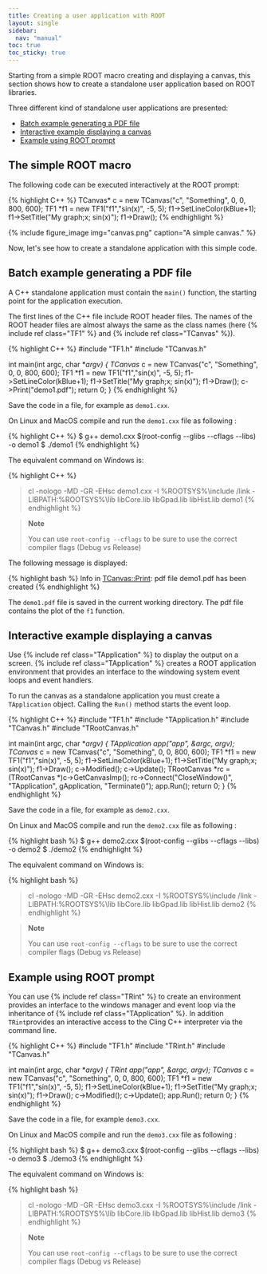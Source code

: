 ```yaml
---
title: Creating a user application with ROOT
layout: single
sidebar:
  nav: "manual"
toc: true
toc_sticky: true
---
```


Starting from a simple ROOT macro creating and displaying a canvas, this section shows how to
create a standalone user application based on ROOT libraries.

Three different kind of standalone user applications are presented:

- [Batch example generating a PDF file](#batch-example-generating-a-pdf-file)
- [Interactive example displaying a canvas](#interactive-example-displaying-a-canvas)
- [Example using ROOT prompt](#example-using-root-prompt)


## The simple ROOT macro

The following code can be executed interactively at the ROOT prompt:

{% highlight C++ %}
   TCanvas* c = new TCanvas("c", "Something", 0, 0, 800, 600);
   TF1 *f1 = new TF1("f1","sin(x)", -5, 5);
   f1->SetLineColor(kBlue+1);
   f1->SetTitle("My graph;x; sin(x)");
   f1->Draw();
{% endhighlight %}

{% include figure_image
   img="canvas.png"
   caption="A simple canvas."
%}

Now, let's see how to create a standalone application with this simple code.


## Batch example generating a PDF file

A C++ standalone application must contain the `main()` function, the starting point for the
application execution.

The first lines of the C++ file include ROOT header files. The names of the ROOT header
files are almost always the same as the class names (here {% include ref class="TF1" %} and {% include ref class="TCanvas" %}).

{% highlight C++ %}
#include "TF1.h"
#include "TCanvas.h"

int main(int argc, char **argv)
{
   TCanvas* c = new TCanvas("c", "Something", 0, 0, 800, 600);
   TF1 *f1 = new TF1("f1","sin(x)", -5, 5);
   f1->SetLineColor(kBlue+1);
   f1->SetTitle("My graph;x; sin(x)");
   f1->Draw();
   c->Print("demo1.pdf");
   return 0;
}
{% endhighlight %}

Save the code in a file, for example as `demo1.cxx`.

On Linux and MacOS compile and run the `demo1.cxx` file as following :

{% highlight C++ %}
$ g++ demo1.cxx $(root-config --glibs --cflags --libs) -o demo1
$ ./demo1
{% endhighlight %}

The equivalent command on Windows is:

{% highlight C++ %}
> cl -nologo -MD -GR -EHsc demo1.cxx -I %ROOTSYS%\include /link -LIBPATH:%ROOTSYS%\lib libCore.lib libGpad.lib libHist.lib
> demo1
{% endhighlight %}

> **Note**
>
> You can use `root-config --cflags` to be sure to use the correct compiler flags (Debug vs Release)

The following message is displayed:

{% highlight bash %}
Info in <TCanvas::Print>: pdf file demo1.pdf has been created
{% endhighlight %}

The `demo1.pdf` file is saved in the current working directory. The pdf file contains the
plot of the `f1` function.

## Interactive example displaying a canvas


Use {% include ref class="TApplication" %} to display the output on a screen.
{% include ref class="TApplication" %} creates a ROOT application environment that
provides an interface to the windowing system event loops and event handlers.

To run the canvas as a standalone application you must create a `TApplication` object.
Calling the `Run()` method starts the event loop.

{% highlight C++ %}
#include "TF1.h"
#include "TApplication.h"
#include "TCanvas.h"
#include "TRootCanvas.h"

int main(int argc, char **argv)
{
   TApplication app("app", &argc, argv);
   TCanvas* c = new TCanvas("c", "Something", 0, 0, 800, 600);
   TF1 *f1 = new TF1("f1","sin(x)", -5, 5);
   f1->SetLineColor(kBlue+1);
   f1->SetTitle("My graph;x; sin(x)");
   f1->Draw();
   c->Modified(); c->Update();
   TRootCanvas *rc = (TRootCanvas *)c->GetCanvasImp();
   rc->Connect("CloseWindow()", "TApplication", gApplication, "Terminate()");
   app.Run();
   return 0;
}
{% endhighlight %}

Save the code in a file, for example as `demo2.cxx`.

On Linux and MacOS compile and run the `demo2.cxx` file as following :

{% highlight bash %}
$ g++ demo2.cxx $(root-config --glibs --cflags --libs) -o demo2
$ ./demo2
{% endhighlight %}

The equivalent command on Windows is:

{% highlight bash %}
> cl -nologo -MD -GR -EHsc demo2.cxx -I %ROOTSYS%\include /link -LIBPATH:%ROOTSYS%\lib libCore.lib libGpad.lib libHist.lib
> demo2
{% endhighlight %}

> **Note**
>
> You can use `root-config --cflags` to be sure to use the correct compiler flags (Debug vs Release)

## Example using ROOT prompt

You can use {% include ref class="TRint" %} to create an environment provides an interface
to the windows manager and event loop via the inheritance of {% include ref class="TApplication" %}.
In addition `TRint`provides an interactive access to the Cling C++ interpreter via the
command line.

{% highlight C++ %}
#include "TF1.h"
#include "TRint.h"
#include "TCanvas.h"

int main(int argc, char **argv)
{
   TRint app("app", &argc, argv);
   TCanvas* c = new TCanvas("c", "Something", 0, 0, 800, 600);
   TF1 *f1 = new TF1("f1","sin(x)", -5, 5);
   f1->SetLineColor(kBlue+1);
   f1->SetTitle("My graph;x; sin(x)");
   f1->Draw();
   c->Modified(); c->Update();
   app.Run();
   return 0;
}
{% endhighlight %}


Save the code in a file, for example `demo3.cxx`.

On Linux and MacOS compile and run the `demo3.cxx` file as following :

{% highlight bash %}
$ g++ demo3.cxx $(root-config --glibs --cflags --libs) -o demo3
$ ./demo3
{% endhighlight %}

The equivalent command on Windows is:

{% highlight bash %}
> cl -nologo -MD -GR -EHsc demo3.cxx -I %ROOTSYS%\include /link -LIBPATH:%ROOTSYS%\lib libCore.lib libGpad.lib libHist.lib
> demo3
{% endhighlight %}

> **Note**
>
> You can use `root-config --cflags` to be sure to use the correct compiler flags (Debug vs Release)

